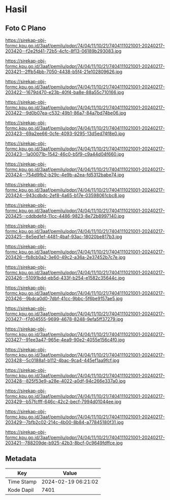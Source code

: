 # Hasil

## Foto C Plano

https://sirekap-obj-formc.kpu.go.id/3aaf/pemilu/pdpr/74/04/11/10/21/7404111021001-20240217-203420--f2e2fd41-72b5-4cfc-8f13-06189b293083.jpg

https://sirekap-obj-formc.kpu.go.id/3aaf/pemilu/pdpr/74/04/11/10/21/7404111021001-20240217-203421--2ffb54bb-7050-4438-b5f4-21e102809626.jpg

https://sirekap-obj-formc.kpu.go.id/3aaf/pemilu/pdpr/74/04/11/10/21/7404111021001-20240217-203422--1679d470-e23b-40f4-ba8e-88a55c710166.jpg

https://sirekap-obj-formc.kpu.go.id/3aaf/pemilu/pdpr/74/04/11/10/21/7404111021001-20240217-203422--9d0b07ea-c532-49b1-86a7-84a7bd74be06.jpg

https://sirekap-obj-formc.kpu.go.id/3aaf/pemilu/pdpr/74/04/11/10/21/7404111021001-20240217-203423--69a2ee66-0cfe-4093-9295-13d5ed74f8e0.jpg

https://sirekap-obj-formc.kpu.go.id/3aaf/pemilu/pdpr/74/04/11/10/21/7404111021001-20240217-203423--1a00071b-1542-46c0-b5f9-c9a44d04f660.jpg

https://sirekap-obj-formc.kpu.go.id/3aaf/pemilu/pdpr/74/04/11/10/21/7404111021001-20240217-203424--754d9fb2-b29c-4e9b-a2ea-fd5312babe74.jpg

https://sirekap-obj-formc.kpu.go.id/3aaf/pemilu/pdpr/74/04/11/10/21/7404111021001-20240217-203424--943cdbdc-2ef8-4a65-b17e-03598061cbc8.jpg

https://sirekap-obj-formc.kpu.go.id/3aaf/pemilu/pdpr/74/04/11/10/21/7404111021001-20240217-203425--cddbdefd-11cc-4486-9823-8e72b8997140.jpg

https://sirekap-obj-formc.kpu.go.id/3aaf/pemilu/pdpr/74/04/11/10/21/7404111021001-20240217-203425--8e5ed1ef-4481-4baf-93ac-18020be817b3.jpg

https://sirekap-obj-formc.kpu.go.id/3aaf/pemilu/pdpr/74/04/11/10/21/7404111021001-20240217-203426--fb8cb0a2-3e60-49c2-a36a-2e37452b7c7e.jpg

https://sirekap-obj-formc.kpu.go.id/3aaf/pemilu/pdpr/74/04/11/10/21/7404111021001-20240217-203426--51091bdd-eb5d-433f-b254-e1582c35644c.jpg

https://sirekap-obj-formc.kpu.go.id/3aaf/pemilu/pdpr/74/04/11/10/21/7404111021001-20240217-203426--9bdca0d0-7dbf-41cc-9bbc-5f6be9157ae5.jpg

https://sirekap-obj-formc.kpu.go.id/3aaf/pemilu/pdpr/74/04/11/10/21/7404111021001-20240217-203427--f7d04555-9699-4678-8248-9efa5ff37279.jpg

https://sirekap-obj-formc.kpu.go.id/3aaf/pemilu/pdpr/74/04/11/10/21/7404111021001-20240217-203427--91ee3a47-965e-4ea9-90e2-4055e156c4f0.jpg

https://sirekap-obj-formc.kpu.go.id/3aaf/pemilu/pdpr/74/04/11/10/21/7404111021001-20240217-203428--5c0188a1-b112-4bac-9ca4-445ef1aa9fcf.jpg

https://sirekap-obj-formc.kpu.go.id/3aaf/pemilu/pdpr/74/04/11/10/21/7404111021001-20240217-203428--825f53e9-a28e-4022-a0df-94c266e337a0.jpg

https://sirekap-obj-formc.kpu.go.id/3aaf/pemilu/pdpr/74/04/11/10/21/7404111021001-20240217-203429--b57fcfff-646c-42c2-becf-7994d01044ee.jpg

https://sirekap-obj-formc.kpu.go.id/3aaf/pemilu/pdpr/74/04/11/10/21/7404111021001-20240217-203429--7bfb2c02-214c-4b00-8b84-a77845180f31.jpg

https://sirekap-obj-formc.kpu.go.id/3aaf/pemilu/pdpr/74/04/11/10/21/7404111021001-20240217-203421--788209de-b925-42b3-8bcf-0c9649fdffce.jpg


## Metadata

| Key        | Value               |
| ---------- | ------------------- |
| Time Stamp | 2024-02-19 06:21:02 |
| Kode Dapil | 7401                |



